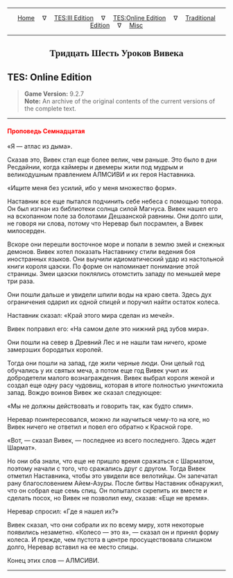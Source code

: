 
---

<!-- Jekyll Page Links -->

<center>
<a href="../../../../index.html">Home</a>
&emsp;&nabla;&emsp;
<a href="../../../index-tes3.html">TES:III Edition</a>
&emsp;&nabla;&emsp;
<a href="../../../index-teso.html">TES:Online Edition</a>
&emsp;&nabla;&emsp;
<a href="../../../index-traditional.html">Traditional Edition</a>
&emsp;&nabla;&emsp;
<a href="../../../index-misc.html">Misc</a>
</center>

<!-- Markdown Body Below: -->

---

<center>
<h2><span style="font-family:Georgia">Тридцать Шесть Уроков Вивека</span></h2>
</center>

## TES: Online Edition

> __Game Version:__ 9.2.7\
> __Note:__ An archive of the original contents of the current versions of the complete text.

---

#### <span style="color:red">Проповедь Семнадцатая</span>

«Я — атлас из дыма».

Сказав это, Вивек стал еще более велик, чем раньше. Это было в дни Ресдайнии, когда каймеры и двемеры жили под мудрым и великодушным правлением АЛМСИВИ и их героя Наставника.

«Ищите меня без усилий, ибо у меня множество форм».

Наставник все еще пытался подчинить себе небеса с помощью топора. Он был изгнан из библиотеки солнца силой Магнуса. Вивек нашел его на вскопанном поле за болотами Дешаанской равнины. Они долго шли, не говоря ни слова, потому что Неревар был посрамлен, а Вивек милосерден.

Вскоре они перешли восточное море и попали в землю змей и снежных демонов. Вивек хотел показать Наставнику стили ведения боя иностранных языков. Они выучили идиоматический удар из настольной книги короля цаэски. По форме он напоминает понимание этой страницы. Змеи цаэски поклялись отомстить западу по меньшей мере три раза.

Они пошли дальше и увидели шпили воды на краю света. Здесь дух ограничения одарил их одной спицей и поручил найти остаток колеса.

Наставник сказал: «Край этого мира сделан из мечей».

Вивек поправил его: «На самом деле это нижний ряд зубов мира».

Они пошли на север в Древний Лес и не нашли там ничего, кроме замерзших бородатых королей.

Тогда они пошли на запад, где жили черные люди. Они целый год обучались у их святых меча, а потом еще год Вивек учил их добродетели малого вознаграждения. Вивек выбрал короля женой и создал еще одну расу чудовищ, которая в итоге полностью уничтожила запад. Вождю воинов Вивек же сказал следующее:

«Мы не должны действовать и говорить так, как будто спим».

Неревар поинтересовался, можно ли научиться чему-то на юге, но Вивек ничего не ответил и повел его обратно к Красной горе.

«Вот, — сказал Вивек, — последнее из всего последнего. Здесь ждет Шармат».

Но они оба знали, что еще не пришло время сражаться с Шарматом, поэтому начали с того, что сражались друг с другом. Тогда Вивек отметил Наставника, чтобы это увидели все велотийцы. Он запечатал рану благословением Айем-Азуры. После битвы Наставник обнаружил, что он собрал еще семь спиц. Он попытался скрепить их вместе и сделать посох, но Вивек не позволил ему, сказав: «Еще не время».

Неревар спросил: «Где я нашел их?»

Вивек сказал, что они собрали их по всему миру, хотя некоторые появились незаметно. «Колесо — это я», — сказал он и принял форму колеса. И прежде, чем пустота в центре просуществовала слишком долго, Неревар вставил на ее место спицы.

Конец этих слов — АЛМСИВИ.

---
